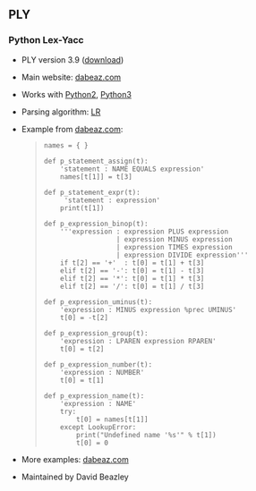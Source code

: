 ## PLY ##

### Python Lex-Yacc ###

 *  PLY version 3.9 ([download][])
 *  Main website: [dabeaz.com][]
 *  Works with [Python2][], [Python3][]
 *  Parsing algorithm: [LR][]
 *  Example from [dabeaz.com][dabeaz.com 1]:
    
    > ``````````
    > names = { }
    > 
    > def p_statement_assign(t):
    >     'statement : NAME EQUALS expression'
    >     names[t[1]] = t[3]
    > 
    > def p_statement_expr(t):
    >      'statement : expression'
    >     print(t[1])
    > 
    > def p_expression_binop(t):
    >     '''expression : expression PLUS expression
    >                   | expression MINUS expression
    >                   | expression TIMES expression
    >                   | expression DIVIDE expression'''
    >     if t[2] == '+'  : t[0] = t[1] + t[3]
    >     elif t[2] == '-': t[0] = t[1] - t[3]
    >     elif t[2] == '*': t[0] = t[1] * t[3]
    >     elif t[2] == '/': t[0] = t[1] / t[3]
    > 
    > def p_expression_uminus(t):
    >     'expression : MINUS expression %prec UMINUS'
    >     t[0] = -t[2]
    > 
    > def p_expression_group(t):
    >     'expression : LPAREN expression RPAREN'
    >     t[0] = t[2]
    > 
    > def p_expression_number(t):
    >     'expression : NUMBER'
    >     t[0] = t[1]
    > 
    > def p_expression_name(t):
    >     'expression : NAME'
    >     try:
    >         t[0] = names[t[1]]
    >     except LookupError:
    >         print("Undefined name '%s'" % t[1])
    >         t[0] = 0
    > ``````````
 *  More examples: [dabeaz.com][dabeaz.com 2]
 *  Maintained by David Beazley


[download]: http://www.dabeaz.com/ply/ply-3.9.tar.gz
[dabeaz.com]: http://www.dabeaz.com/ply/
[Python2]: https://docs.python.org/2/
[Python3]: https://docs.python.org/3/
[LR]: https://en.wikipedia.org/wiki/LR_parser
[dabeaz.com 1]: http://www.dabeaz.com/ply/example.html
[dabeaz.com 2]: http://www.dabeaz.com/ply/ply.html